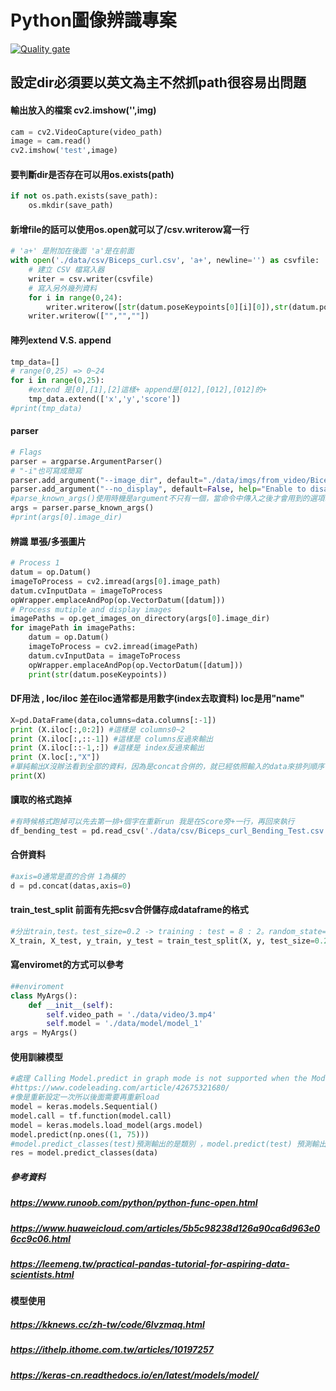# Python圖像辨識專案
[![Quality gate](https://sonarqube.210.mlc.app/api/project_badges/quality_gate?project=py-recognize-26)](https://sonarqube.210.mlc.app/dashboard?id=py-recognize-26)

## 設定dir必須要以英文為主不然抓path很容易出問題
#### 輸出放入的檔案 cv2.imshow('',img)
```py
cam = cv2.VideoCapture(video_path)
image = cam.read()
cv2.imshow('test',image)
```
#### 要判斷dir是否存在可以用os.exists(path)
```py
if not os.path.exists(save_path):
    os.mkdir(save_path)
```
#### 新增file的話可以使用os.open就可以了/csv.writerow寫一行
```py
# 'a+' 是附加在後面 'a'是在前面
with open('./data/csv/Biceps_curl.csv', 'a+', newline='') as csvfile:
    # 建立 CSV 檔寫入器
    writer = csv.writer(csvfile)
    # 寫入另外幾列資料
    for i in range(0,24):
        writer.writerow([str(datum.poseKeypoints[0][i][0]),str(datum.poseKeypoints[0][i][1]),str(datum.poseKeypoints[0][i][2])])
    writer.writerow(["","",""])
```
#### 陣列extend V.S. append
```py
tmp_data=[]
# range(0,25) => 0~24
for i in range(0,25):
    #extend 是[0],[1],[2]這樣+ append是[012],[012],[012]的+
    tmp_data.extend(['x','y','score'])
#print(tmp_data)
```
#### parser
```py
# Flags
parser = argparse.ArgumentParser()
# "-i"也可寫成簡寫
parser.add_argument("--image_dir", default="./data/imgs/from_video/Biceps_curl/img_0-99/", help="Process a directory of images. Read all standard formats (jpg, png, bmp, etc.).")
parser.add_argument("--no_display", default=False, help="Enable to disable the visual display.")
#parse_known_args()使用時機是argument不只有一個，當命令中傳入之後才會用到的選項時不會報錯而是先存起來保留到之後使用 參考資料有
args = parser.parse_known_args()
#print(args[0].image_dir)
```
#### 辨識 單張/多張圖片 
```py
# Process 1
datum = op.Datum()
imageToProcess = cv2.imread(args[0].image_path)
datum.cvInputData = imageToProcess
opWrapper.emplaceAndPop(op.VectorDatum([datum]))
# Process mutiple and display images 
imagePaths = op.get_images_on_directory(args[0].image_dir)
for imagePath in imagePaths:
    datum = op.Datum()
    imageToProcess = cv2.imread(imagePath)
    datum.cvInputData = imageToProcess
    opWrapper.emplaceAndPop(op.VectorDatum([datum]))
    print(str(datum.poseKeypoints))
```
#### DF用法 , loc/iloc 差在iloc通常都是用數字(index去取資料) loc是用"name"
```py
X=pd.DataFrame(data,columns=data.columns[:-1])
print (X.iloc[:,0:2]) #這樣是 columns0~2
print (X.iloc[:,::-1]) #這樣是 columns反過來輸出
print (X.iloc[::-1,:]) #這樣是 index反過來輸出
print (X.loc[:,"X"])
#單純輸出X沒辦法看到全部的資料，因為是concat合併的，就已經依照輸入的data來排列順序了
print(X)
```
#### 讀取的格式跑掉
```py
#有時候格式跑掉可以先去第一排+個字在重新run 我是在Score旁+一行，再回來執行
df_bending_test = pd.read_csv('./data/csv/Biceps_curl_Bending_Test.csv')
```
#### 合併資料
```py
#axis=0通常是直的合併 1為橫的
d = pd.concat(datas,axis=0)
```
#### train_test_split 前面有先把csv合併儲存成dataframe的格式
```py
#分出train,test。test_size=0.2 -> training : test = 8 : 2。random_state=None和random_state=0是不一樣的，若為None時，劃分出來的測試集或訓練集中，其類標籤的比例也是隨機的。random_state 隨機數的種子，種子相同就算例子不同也會產生相同的隨機數
X_train, X_test, y_train, y_test = train_test_split(X, y, test_size=0.2, random_state=39)
```
#### 寫enviromet的方式可以參考
```py
##enviroment
class MyArgs():
    def __init__(self):
        self.video_path = './data/video/3.mp4'
        self.model = './data/model/model_1'
args = MyArgs()
```
#### 使用訓練模型
```py
#處理 Calling Model.predict in graph mode is not supported when the Model instance was constructed with eager mode enabled
#https://www.codeleading.com/article/42675321680/ 
#像是重新設定一次所以後面需要再重新load
model = keras.models.Sequential()
model.call = tf.function(model.call)
model = keras.models.load_model(args.model)
model.predict(np.ones((1, 75)))
#model.predict_classes(test)預測輸出的是類別 ，model.predict(test) 預測輸出的是數值
res = model.predict_classes(data)
```
##### 參考資料
##### https://www.runoob.com/python/python-func-open.html
##### https://www.huaweicloud.com/articles/5b5c98238d126a90ca6d963e06cc9c06.html
##### https://leemeng.tw/practical-pandas-tutorial-for-aspiring-data-scientists.html
#### 模型使用
##### https://kknews.cc/zh-tw/code/6lvzmaq.html
##### https://ithelp.ithome.com.tw/articles/10197257
##### https://keras-cn.readthedocs.io/en/latest/models/model/